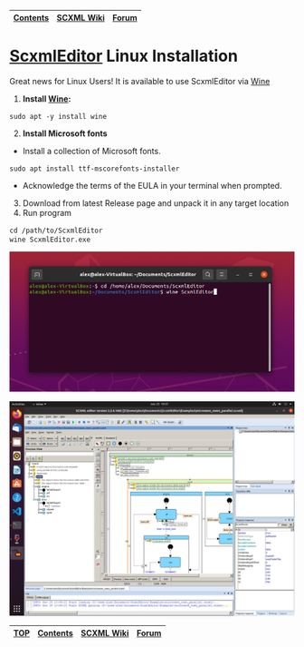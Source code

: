 <a name="top-anchor"/>

| [Contents](../README.md#table-of-contents) | [SCXML Wiki](https://alexzhornyak.github.io/SCXML-tutorial/) | [Forum](https://github.com/alexzhornyak/ScxmlEditor-Tutorial/discussions) |
|---|---|---|

# [ScxmlEditor](../README.md) Linux Installation
Great news for Linux Users! It is available to use ScxmlEditor via [Wine](https://www.winehq.org/)

1. **Install [Wine](https://www.winehq.org/):**
```batch
sudo apt -y install wine
```
2. **Install Microsoft fonts**
- Install a collection of Microsoft fonts.
```batch
sudo apt install ttf-mscorefonts-installer
```
- Acknowledge the terms of the EULA in your terminal when prompted.
3. Download from latest Release page and unpack it in any target location
4. Run program
```batch
cd /path/to/ScxmlEditor
wine ScxmlEditor.exe
```
![LinuxInstall_cd_wine](../Images/LinuxInstall_cd_wine.png)

![LinuxInstall_app_preview](../Images/LinuxInstall_app_preview.png)

| [TOP](#top-anchor) | [Contents](../README.md#table-of-contents) | [SCXML Wiki](https://alexzhornyak.github.io/SCXML-tutorial/) | [Forum](https://github.com/alexzhornyak/ScxmlEditor-Tutorial/discussions) |
|---|---|---|---|